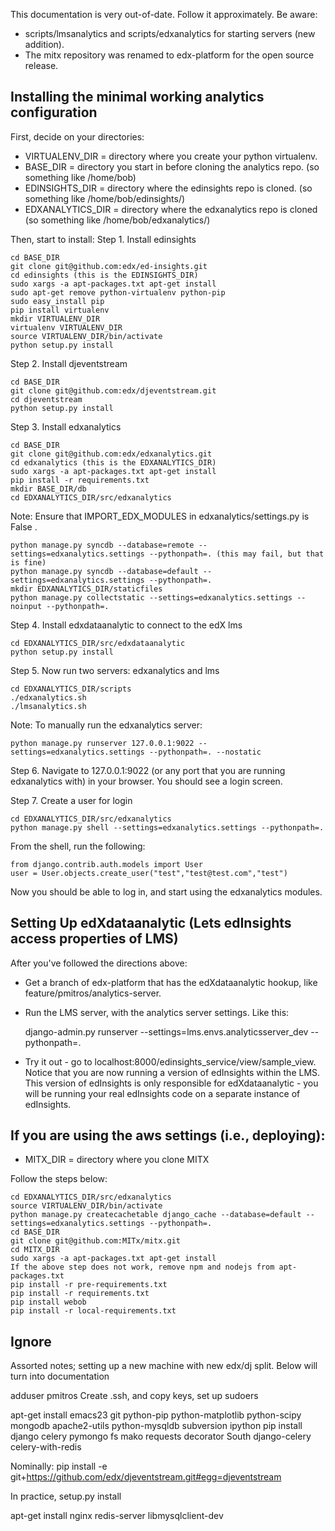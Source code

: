 This documentation is very out-of-date. Follow it approximately. Be
aware:

* scripts/lmsanalytics and scripts/edxanalytics for starting
  servers (new addition). 
* The mitx repository was renamed to edx-platform for the open source
  release.



Installing the minimal working analytics configuration
-----

First, decide on your directories:
* VIRTUALENV_DIR = directory where you create your python virtualenv.
* BASE_DIR = directory you start in before cloning the analytics repo. (so something like /home/bob)
* EDINSIGHTS_DIR = directory where the edinsights repo is cloned. (so something like /home/bob/edinsights/)
* EDXANALYTICS_DIR = directory where the edxanalytics repo is cloned (so something like /home/bob/edxanalytics/)

Then, start to install:
Step 1. Install edinsights

    cd BASE_DIR
    git clone git@github.com:edx/ed-insights.git
    cd edinsights (this is the EDINSIGHTS_DIR)
    sudo xargs -a apt-packages.txt apt-get install
    sudo apt-get remove python-virtualenv python-pip
    sudo easy_install pip
    pip install virtualenv
    mkdir VIRTUALENV_DIR
    virtualenv VIRTUALENV_DIR
    source VIRTUALENV_DIR/bin/activate
    python setup.py install

Step 2. Install djeventstream

    cd BASE_DIR
    git clone git@github.com:edx/djeventstream.git
    cd djeventstream
    python setup.py install
  
Step 3. Install edxanalytics

    cd BASE_DIR
    git clone git@github.com:edx/edxanalytics.git
    cd edxanalytics (this is the EDXANALYTICS_DIR)
    sudo xargs -a apt-packages.txt apt-get install
    pip install -r requirements.txt
    mkdir BASE_DIR/db
    cd EDXANALYTICS_DIR/src/edxanalytics
    
Note: Ensure that IMPORT_EDX_MODULES in edxanalytics/settings.py is False .

    python manage.py syncdb --database=remote --settings=edxanalytics.settings --pythonpath=. (this may fail, but that is fine)
    python manage.py syncdb --database=default --settings=edxanalytics.settings --pythonpath=.
    mkdir EDXANALYTICS_DIR/staticfiles
    python manage.py collectstatic --settings=edxanalytics.settings --noinput --pythonpath=.

Step 4. Install edxdataanalytic to connect to the edX lms

    cd EDXANALYTICS_DIR/src/edxdataanalytic
    python setup.py install

Step 5. Now run two servers: edxanalytics and lms

    cd EDXANALYTICS_DIR/scripts
    ./edxanalytics.sh 
    ./lmsanalytics.sh 

Note: To manually run the edxanalytics server:

    python manage.py runserver 127.0.0.1:9022 --settings=edxanalytics.settings --pythonpath=. --nostatic

Step 6. Navigate to 127.0.0.1:9022 (or any port that you are running edxanalytics with) in your browser. 
You should see a login screen.

Step 7. Create a user for login

    cd EDXANALYTICS_DIR/src/edxanalytics
    python manage.py shell --settings=edxanalytics.settings --pythonpath=.
    
From the shell, run the following:

    from django.contrib.auth.models import User
    user = User.objects.create_user("test","test@test.com","test")
    
Now you should be able to log in, and start using the edxanalytics modules.

Setting Up edXdataanalytic (Lets edInsights access properties of LMS)
-----

After you've followed the directions above:
* Get a branch of edx-platform that has the edXdataanalytic hookup, like feature/pmitros/analytics-server.
* Run the LMS server, with the analytics server settings.  Like this:

    django-admin.py runserver --settings=lms.envs.analyticsserver_dev --pythonpath=.

* Try it out - go to localhost:8000/edinsights_service/view/sample_view.  Notice that you are now running a version of edInsights within the LMS.  This version of edInsights is only responsible for edXdataanalytic - you will be running your real edInsights code on a separate instance of edInsights.

If you are using the aws settings (i.e., deploying):
-----

* MITX_DIR = directory where you clone MITX

Follow the steps below:

    cd EDXANALYTICS_DIR/src/edxanalytics
    source VIRTUALENV_DIR/bin/activate
    python manage.py createcachetable django_cache --database=default --settings=edxanalytics.settings --pythonpath=.
    cd BASE_DIR
    git clone git@github.com:MITx/mitx.git
    cd MITX_DIR
    sudo xargs -a apt-packages.txt apt-get install
    If the above step does not work, remove npm and nodejs from apt-packages.txt
    pip install -r pre-requirements.txt
    pip install -r requirements.txt
    pip install webob
    pip install -r local-requirements.txt


Ignore
-----

Assorted notes; setting up a new machine with new edx/dj split. Below will turn into documentation

adduser pmitros
Create .ssh, and copy keys, set up sudoers

apt-get install emacs23 git python-pip python-matplotlib python-scipy mongodb apache2-utils python-mysqldb subversion ipython 
pip install django celery pymongo fs mako requests decorator South django-celery celery-with-redis

Nominally: 
pip install -e git+https://github.com/edx/djeventstream.git#egg=djeventstream

In practice, setup.py install

apt-get install nginx redis-server libmysqlclient-dev 
